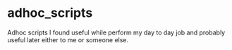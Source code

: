 # adhoc_scripts
Adhoc scripts I found useful while perform my day to day job and probably useful later either to me or someone else.

